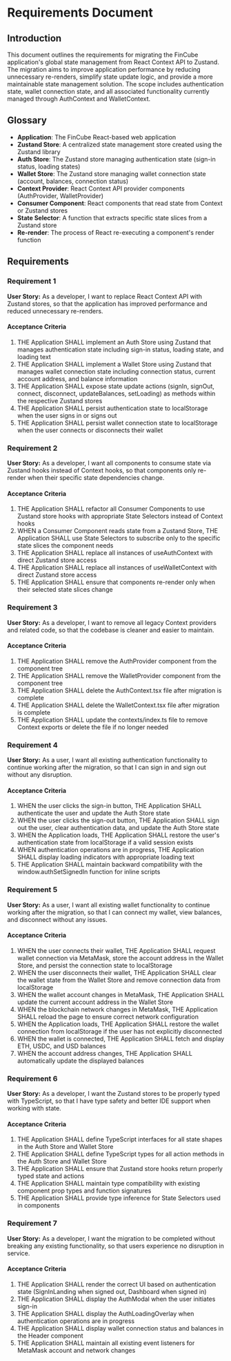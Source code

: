 # Requirements Document

## Introduction

This document outlines the requirements for migrating the FinCube application's global state management from React Context API to Zustand. The migration aims to improve application performance by reducing unnecessary re-renders, simplify state update logic, and provide a more maintainable state management solution. The scope includes authentication state, wallet connection state, and all associated functionality currently managed through AuthContext and WalletContext.

## Glossary

- **Application**: The FinCube React-based web application
- **Zustand Store**: A centralized state management store created using the Zustand library
- **Auth Store**: The Zustand store managing authentication state (sign-in status, loading states)
- **Wallet Store**: The Zustand store managing wallet connection state (account, balances, connection status)
- **Context Provider**: React Context API provider components (AuthProvider, WalletProvider)
- **Consumer Component**: React components that read state from Context or Zustand stores
- **State Selector**: A function that extracts specific state slices from a Zustand store
- **Re-render**: The process of React re-executing a component's render function

## Requirements

### Requirement 1

**User Story:** As a developer, I want to replace React Context API with Zustand stores, so that the application has improved performance and reduced unnecessary re-renders.

#### Acceptance Criteria

1. THE Application SHALL implement an Auth Store using Zustand that manages authentication state including sign-in status, loading state, and loading text
2. THE Application SHALL implement a Wallet Store using Zustand that manages wallet connection state including connection status, current account address, and balance information
3. THE Application SHALL expose state update actions (signIn, signOut, connect, disconnect, updateBalances, setLoading) as methods within the respective Zustand stores
4. THE Application SHALL persist authentication state to localStorage when the user signs in or signs out
5. THE Application SHALL persist wallet connection state to localStorage when the user connects or disconnects their wallet

### Requirement 2

**User Story:** As a developer, I want all components to consume state via Zustand hooks instead of Context hooks, so that components only re-render when their specific state dependencies change.

#### Acceptance Criteria

1. THE Application SHALL refactor all Consumer Components to use Zustand store hooks with appropriate State Selectors instead of Context hooks
2. WHEN a Consumer Component reads state from a Zustand Store, THE Application SHALL use State Selectors to subscribe only to the specific state slices the component needs
3. THE Application SHALL replace all instances of useAuthContext with direct Zustand store access
4. THE Application SHALL replace all instances of useWalletContext with direct Zustand store access
5. THE Application SHALL ensure that components re-render only when their selected state slices change

### Requirement 3

**User Story:** As a developer, I want to remove all legacy Context providers and related code, so that the codebase is cleaner and easier to maintain.

#### Acceptance Criteria

1. THE Application SHALL remove the AuthProvider component from the component tree
2. THE Application SHALL remove the WalletProvider component from the component tree
3. THE Application SHALL delete the AuthContext.tsx file after migration is complete
4. THE Application SHALL delete the WalletContext.tsx file after migration is complete
5. THE Application SHALL update the contexts/index.ts file to remove Context exports or delete the file if no longer needed

### Requirement 4

**User Story:** As a user, I want all existing authentication functionality to continue working after the migration, so that I can sign in and sign out without any disruption.

#### Acceptance Criteria

1. WHEN the user clicks the sign-in button, THE Application SHALL authenticate the user and update the Auth Store state
2. WHEN the user clicks the sign-out button, THE Application SHALL sign out the user, clear authentication data, and update the Auth Store state
3. WHEN the Application loads, THE Application SHALL restore the user's authentication state from localStorage if a valid session exists
4. WHEN authentication operations are in progress, THE Application SHALL display loading indicators with appropriate loading text
5. THE Application SHALL maintain backward compatibility with the window.authSetSignedIn function for inline scripts

### Requirement 5

**User Story:** As a user, I want all existing wallet functionality to continue working after the migration, so that I can connect my wallet, view balances, and disconnect without any issues.

#### Acceptance Criteria

1. WHEN the user connects their wallet, THE Application SHALL request wallet connection via MetaMask, store the account address in the Wallet Store, and persist the connection state to localStorage
2. WHEN the user disconnects their wallet, THE Application SHALL clear the wallet state from the Wallet Store and remove connection data from localStorage
3. WHEN the wallet account changes in MetaMask, THE Application SHALL update the current account address in the Wallet Store
4. WHEN the blockchain network changes in MetaMask, THE Application SHALL reload the page to ensure correct network configuration
5. WHEN the Application loads, THE Application SHALL restore the wallet connection from localStorage if the user has not explicitly disconnected
6. WHEN the wallet is connected, THE Application SHALL fetch and display ETH, USDC, and USD balances
7. WHEN the account address changes, THE Application SHALL automatically update the displayed balances

### Requirement 6

**User Story:** As a developer, I want the Zustand stores to be properly typed with TypeScript, so that I have type safety and better IDE support when working with state.

#### Acceptance Criteria

1. THE Application SHALL define TypeScript interfaces for all state shapes in the Auth Store and Wallet Store
2. THE Application SHALL define TypeScript types for all action methods in the Auth Store and Wallet Store
3. THE Application SHALL ensure that Zustand store hooks return properly typed state and actions
4. THE Application SHALL maintain type compatibility with existing component prop types and function signatures
5. THE Application SHALL provide type inference for State Selectors used in components

### Requirement 7

**User Story:** As a developer, I want the migration to be completed without breaking any existing functionality, so that users experience no disruption in service.

#### Acceptance Criteria

1. THE Application SHALL render the correct UI based on authentication state (SignInLanding when signed out, Dashboard when signed in)
2. THE Application SHALL display the AuthModal when the user initiates sign-in
3. THE Application SHALL display the AuthLoadingOverlay when authentication operations are in progress
4. THE Application SHALL display wallet connection status and balances in the Header component
5. THE Application SHALL maintain all existing event listeners for MetaMask account and network changes
